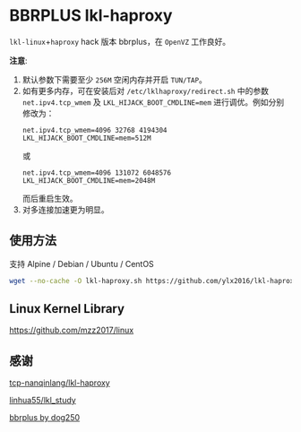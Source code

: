 # BBRPLUS lkl-haproxy

`lkl-linux`+`haproxy` hack 版本 bbrplus，在 `OpenVZ` 工作良好。

**注意**: 
1. 默认参数下需要至少 `256M` 空闲内存并开启 `TUN/TAP`。
2. 如有更多内存，可在安装后对 `/etc/lklhaproxy/redirect.sh` 中的参数 `net.ipv4.tcp_wmem` 及 `LKL_HIJACK_BOOT_CMDLINE=mem` 进行调优。例如分别修改为：
   ```
   net.ipv4.tcp_wmem=4096 32768 4194304
   LKL_HIJACK_BOOT_CMDLINE=mem=512M
   ```
   或
   ```
   net.ipv4.tcp_wmem=4096 131072 6048576
   LKL_HIJACK_BOOT_CMDLINE=mem=2048M
   ```
   而后重启生效。
3. 对多连接加速更为明显。

## 使用方法

支持 Alpine / Debian / Ubuntu / CentOS

```bash
wget --no-cache -O lkl-haproxy.sh https://github.com/ylx2016/lkl-haproxy/raw/master/lkl-haproxy.sh && bash lkl-haproxy.sh
```

## Linux Kernel Library

https://github.com/mzz2017/linux

## 感谢

[tcp-nanqinlang/lkl-haproxy](https://github.com/tcp-nanqinlang/lkl-haproxy)

[linhua55/lkl_study](https://github.com/linhua55/lkl_study)

[bbrplus by dog250](https://blog.csdn.net/dog250/article/details/80629551)
